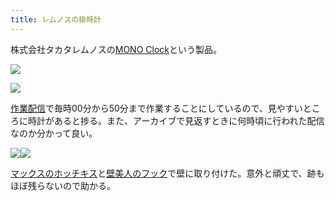 ```yaml
---
title: レムノスの掛時計
---
```

株式会社タカタレムノスの[MONO Clock](https://www.amazon.co.jp/dp/B004UIT8BK)という製品。

![](https://lh4.googleusercontent.com/nMw84m_sLuAlJtW6bEhQ8h5kA3XBzSgwJG0yAt8NQ_ijXQdCROIuOY85NlIJGQQWfO1T559KNfYMszJOV9_Ug5iMUlgtywyUh7CBwXwHNmLD32oJvJuIVT5eUF5ZCpfp2B0wVJooJS9yvM-A4FGjDtauBEEfbiPhwug6XQtTF7b581hOPrl6z_1n)

![](https://lh5.googleusercontent.com/AyjxA8oHP955fluWASHBV2tPlv5lfdy84YrR-KYVr0_KjDhoBJ57NFfDV0xuN_EzIGd2ZAKS3Vt-ZKpm1iwKco6E4ER4yxkNHhMfw07W44Hq1R1NZW6iiUvbmto-yuFr5SmVPqX5yk3Xk7z-NvbhMGcpdFjFyDd6nOHeCseqJw8HFyO2iOeDvx4C)

[作業配信](https://www.youtube.com/channel/UC5s-KpSDGzxWPWNv94PnJHw)で毎時00分から50分まで作業することにしているので、見やすいところに時計があると捗る。また、アーカイブで見返すときに何時頃に行われた配信なのか分かって良い。

![](https://lh3.googleusercontent.com/TLOZvFY0q9bXdc7jvdnRrboQlzxg8BdyUJI3mziHEMr_tkC-l9mnpnaK1l6QFVGeJZTkZAxLwZRXdQ8UVE5n3XN2Jr24gEGiFpdTYyxAaKZ86h-6Qc_Zjf73NDsG7gVQp9OzPmZqzh1-m3NrtgRbcYI7GmhOw7ZkDdUj1NNfi_S6CFvrplz3EsSB)![](https://lh3.googleusercontent.com/3UTIZxZWt8AAptq_fLFrgf-qeeQG6TWlgh0y8oT3dZWUv9F6butfR4vPOKo0xMesGqVyX9sPghzu5TT4OAJ5CA9qtbiLzRz4UPYo0PXg2RR0Fly7zblodqei2iEoad3PTyWu9rUZW2seaxZkIdrdGHUzn7FKYua3lb5SoVZBFqkq5ysYQK9TQ00w)

[マックスのホッチキス](https://www.amazon.co.jp/dp/B000O9WRWG)と[壁美人のフック](https://www.amazon.co.jp/dp/B00CU78TDG)で壁に取り付けた。意外と頑丈で、跡もほぼ残らないので助かる。
